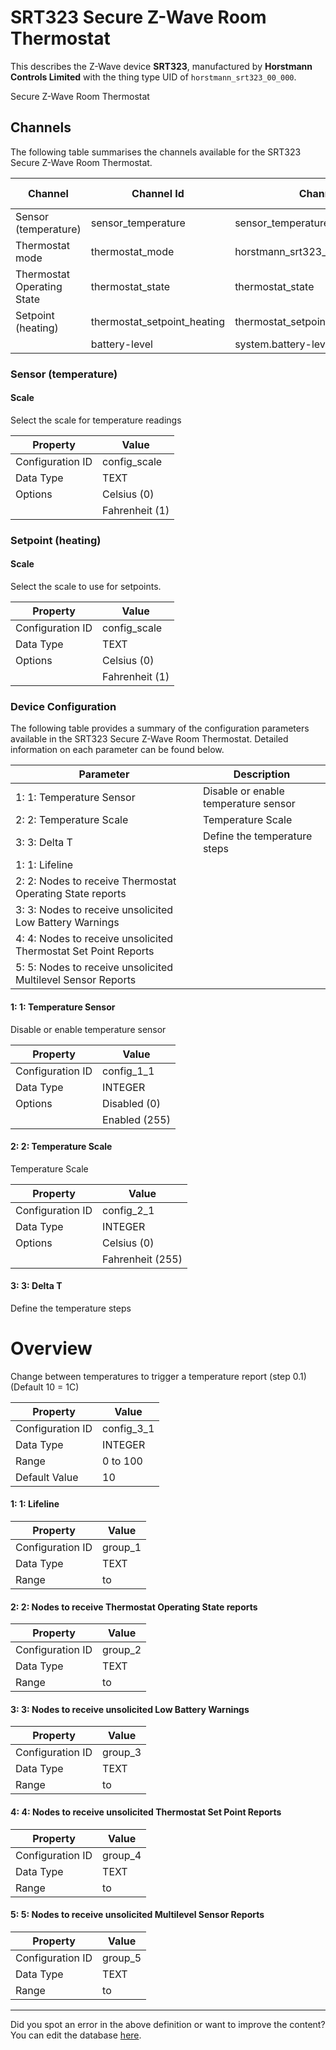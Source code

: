 
# SRT323 Secure Z-Wave Room Thermostat

This describes the Z-Wave device **SRT323**, manufactured by **Horstmann Controls Limited** with the thing type UID of ```horstmann_srt323_00_000```. 

Secure Z-Wave Room Thermostat

## Channels
The following table summarises the channels available for the SRT323 Secure Z-Wave Room Thermostat.

| Channel | Channel Id | Channel Type UID | Category | Item Type |
|---------|------------|------------------|----------|-----------|
| Sensor (temperature) | sensor_temperature | sensor_temperature | Temperature | Number |
| Thermostat mode | thermostat_mode | horstmann_srt323_00_000_thermostat_mode | Temperature | Number |
| Thermostat Operating State | thermostat_state | thermostat_state | Temperature | Number |
| Setpoint (heating) | thermostat_setpoint_heating | thermostat_setpoint | Temperature | Number |
|  | battery-level | system.battery-level |  |  |



### Sensor (temperature)

#### Scale

Select the scale for temperature readings


| Property         | Value    |
|------------------|----------|
| Configuration ID | config_scale |
| Data Type        | TEXT || Default Value | 0 |
| Options | Celsius (0) |
|  | Fahrenheit (1) |





### Setpoint (heating)

#### Scale

Select the scale to use for setpoints.


| Property         | Value    |
|------------------|----------|
| Configuration ID | config_scale |
| Data Type        | TEXT || Default Value | 0 |
| Options | Celsius (0) |
|  | Fahrenheit (1) |






### Device Configuration
The following table provides a summary of the configuration parameters available in the SRT323 Secure Z-Wave Room Thermostat.
Detailed information on each parameter can be found below.

| Parameter   | Description |
|-------------|-------------|
| 1: 1: Temperature Sensor | Disable or enable temperature sensor |
| 2: 2: Temperature Scale | Temperature Scale |
| 3: 3: Delta T | Define the temperature steps |
| 1: 1: Lifeline |  |
| 2: 2: Nodes to receive Thermostat Operating State reports |  |
| 3: 3: Nodes to receive unsolicited Low Battery Warnings |  |
| 4: 4: Nodes to receive unsolicited Thermostat Set Point Reports |  |
| 5: 5: Nodes to receive unsolicited Multilevel Sensor Reports |  |




#### 1: 1: Temperature Sensor

Disable or enable temperature sensor


| Property         | Value    |
|------------------|----------|
| Configuration ID | config_1_1 |
| Data Type        | INTEGER || Default Value | 255 |
| Options | Disabled (0) |
|  | Enabled (255) |






#### 2: 2: Temperature Scale

Temperature Scale


| Property         | Value    |
|------------------|----------|
| Configuration ID | config_2_1 |
| Data Type        | INTEGER || Default Value | 0 |
| Options | Celsius (0) |
|  | Fahrenheit (255) |






#### 3: 3: Delta T

Define the temperature steps  


# Overview #

Change between temperatures to trigger a temperature report (step 0.1) (Default 10 = 1C)


| Property         | Value    |
|------------------|----------|
| Configuration ID | config_3_1 |
| Data Type        | INTEGER |
| Range | 0 to 100 |
| Default Value | 10 |






#### 1: 1: Lifeline




| Property         | Value    |
|------------------|----------|
| Configuration ID | group_1 |
| Data Type        | TEXT |
| Range |  to  |






#### 2: 2: Nodes to receive Thermostat Operating State reports




| Property         | Value    |
|------------------|----------|
| Configuration ID | group_2 |
| Data Type        | TEXT |
| Range |  to  |






#### 3: 3: Nodes to receive unsolicited Low Battery Warnings




| Property         | Value    |
|------------------|----------|
| Configuration ID | group_3 |
| Data Type        | TEXT |
| Range |  to  |






#### 4: 4: Nodes to receive unsolicited Thermostat Set Point Reports




| Property         | Value    |
|------------------|----------|
| Configuration ID | group_4 |
| Data Type        | TEXT |
| Range |  to  |






#### 5: 5: Nodes to receive unsolicited Multilevel Sensor Reports




| Property         | Value    |
|------------------|----------|
| Configuration ID | group_5 |
| Data Type        | TEXT |
| Range |  to  |






---

Did you spot an error in the above definition or want to improve the content?
You can edit the database [here](http://www.cd-jackson.com/index.php/zwave/zwave-device-database/zwave-device-list/devicesummary/466).

